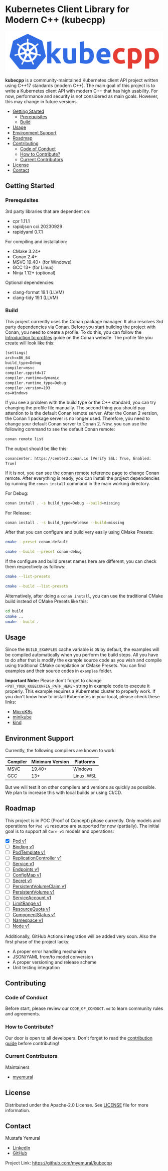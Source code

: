 # Kubernetes Client Library for Modern C++ (kubecpp)

![](/docs/images/kubecpp_logo.png?raw=true)

**kubecpp** is a community-maintained Kubernetes client API project written using C++17 standards (modern C++). The main goal of this project is to write a Kubernetes client API with modern C++ that has high usability. For now, performance and security is not considered as main goals. However, this may change in future versions.

- [Getting Started](#getting-started)
  - [Prerequisites](#prerequisites)
  - [Build](#build)
- [Usage](#usage)
- [Environment Support](#environment-support)
- [Roadmap](#roadmap)
- [Contributing](#contributing)
  - [Code of Conduct](#code-of-conduct)
  - [How to Contribute?](#how-to-contribute)
  - [Current Contributors](#current-contributors)
- [License](#license)
- [Contact](#contact)

## Getting Started

### Prerequisites

3rd party libraries that are dependent on:
- cpr 1.11.1
- rapidjson cci.20230929
- rapidyaml 0.7.1

For compiling and installation:
- CMake 3.24+
- Conan 2.4+
- MSVC 19.40+ (for Windows)
- GCC 13+ (for Linux)
- Ninja 1.12+ (optional)

Optional dependencies:
- clang-format 19.1 (LLVM)
- clang-tidy 19.1 (LLVM)

### Build

This project currently uses the Conan package manager. It also resolves 3rd party dependencies via Conan. Before you start building the project with Conan, you need to create a profile. To do this, you can follow the [Introduction to profiles](https://docs.conan.io/2/reference/config_files/profiles.html) guide on the Conan website. The profile file you create will look like this:

```
[settings]
arch=x86_64
build_type=Debug
compiler=msvc
compiler.cppstd=17
compiler.runtime=dynamic
compiler.runtime_type=Debug
compiler.version=193
os=Windows
```

If you see a problem with the build type or the C++ standard, you can try changing the profile file manually. The second thing you should pay attention to is the default Conan remote server. After the Conan 2 version, the Conan 1 package server is no longer used. Therefore, you need to change your default Conan server to Conan 2. Now, you can use the following command to see the default Conan remote:

```bash
conan remote list
```

The output should be like this:

```
conancenter: https://center2.conan.io [Verify SSL: True, Enabled: True]
```

If it is not, you can see the [conan remote](https://docs.conan.io/1/reference/commands/misc/remote.html) reference page to change Conan remote. After everything is ready, you can install the project dependencies by running the `conan install` command in the main working directory.

For Debug:

```bash
conan install . -s build_type=Debug --build=missing
```

For Release:

```bash
conan install . -s build_type=Release --build=missing
```

After that you can configure and build very easily using CMake Presets:

```bash
cmake --preset conan-default
```

```bash
cmake --build --preset conan-debug
```

If the configure and build preset names here are different, you can check them respectively as follows:

```bash
cmake --list-presets
```

```bash
cmake --build --list-presets
```

Alternatively, after doing a `conan install`, you can use the traditional CMake build instead of CMake Presets like this:

```bash
cd build
cmake ..
cmake --build .
```

## Usage

Since the `BUILD_EXAMPLES` cache variable is `ON` by default, the examples will be compiled automatically when you perform the build steps. All you have to do after that is modify the example source code as you wish and compile using traditional CMake compilation or CMake Presets. You can find examples and their source codes in `examples` folder.

**Important Note:** Please don't forget to change `<PUT_YOUR_KUBECONFIG_PATH_HERE>` string in example code to execute it properly. This example requires a Kubernetes cluster to properly work. If you don't know how to install Kubernetes in your local, please check these links:

- [MicroK8s](https://microk8s.io/#install-microk8s)
- [minikube](https://minikube.sigs.k8s.io/docs/start/?arch=%2Fwindows%2Fx86-64%2Fstable%2F.exe+download)
- [kind](https://kind.sigs.k8s.io/docs/user/quick-start/)

## Environment Support

Currently, the following compilers are known to work:

| Compiler | Minimum Version | Platforms  |
| -------- | --------------- | ---------- |
| MSVC     | 19.40+          | Windows    |
| GCC      | 13+             | Linux, WSL |

But we will test it on other compilers and versions as quickly as possible. We plan to increase this with local builds or using CI/CD.

## Roadmap

This project is in POC (Proof of Concept) phase currently. Only models and operations for `Pod v1` resource are supported for now (partially). The initial goal is to support all `Core v1` models and operations:

- [x] [Pod v1](https://kubernetes.io/docs/reference/kubernetes-api/workload-resources/pod-v1/)
- [ ] [Binding v1](https://kubernetes.io/docs/reference/kubernetes-api/workload-resources/binding-v1/)
- [ ] [PodTemplate v1](https://kubernetes.io/docs/reference/kubernetes-api/workload-resources/pod-template-v1/)
- [ ] [ReplicationController v1](https://kubernetes.io/docs/reference/kubernetes-api/workload-resources/replication-controller-v1/)
- [ ] [Service v1](https://kubernetes.io/docs/reference/kubernetes-api/service-resources/service-v1/)
- [ ] [Endpoints v1](https://kubernetes.io/docs/reference/kubernetes-api/service-resources/endpoints-v1/)
- [ ] [ConfigMap v1](https://kubernetes.io/docs/reference/kubernetes-api/config-and-storage-resources/config-map-v1/)
- [ ] [Secret v1](https://kubernetes.io/docs/reference/kubernetes-api/config-and-storage-resources/secret-v1/)
- [ ] [PersistentVolumeClaim v1](https://kubernetes.io/docs/reference/kubernetes-api/config-and-storage-resources/persistent-volume-claim-v1/)
- [ ] [PersistentVolume v1](https://kubernetes.io/docs/reference/kubernetes-api/config-and-storage-resources/persistent-volume-v1/)
- [ ] [ServiceAccount v1](https://kubernetes.io/docs/reference/kubernetes-api/authentication-resources/service-account-v1/)
- [ ] [LimitRange v1](https://kubernetes.io/docs/reference/kubernetes-api/policy-resources/limit-range-v1/)
- [ ] [ResourceQuota v1](https://kubernetes.io/docs/reference/kubernetes-api/policy-resources/resource-quota-v1/)
- [ ] [ComponentStatus v1](https://kubernetes.io/docs/reference/kubernetes-api/cluster-resources/component-status-v1/)
- [ ] [Namespace v1](https://kubernetes.io/docs/reference/kubernetes-api/cluster-resources/namespace-v1/)
- [ ] [Node v1](https://kubernetes.io/docs/reference/kubernetes-api/cluster-resources/node-v1/)

Additionally, GitHub Actions integration will be added very soon. Also the first phase of the project lacks:
- A proper error handling mechanism
- JSON/YAML from/to model conversion
- A proper versioning and release scheme
- Unit testing integration

## Contributing

### Code of Conduct

Before start, please review our `CODE_OF_CONDUCT.md` to learn community rules and agreements.

### How to Contribute?

Our door is open to all developers. Don't forget to read the [contribution guide](/CONTRIBUTING.md) before contributing!

### Current Contributors

Maintainers
- [myemural](https://github.com/myemural)

## License

Distributed under the Apache-2.0 License. See [LICENSE](/LICENSE) file for more information.

## Contact

Mustafa Yemural
- [LinkedIn](https://www.linkedin.com/in/mustafa-yemural/)
- [GitHub](https://github.com/myemural)

Project Link: https://github.com/myemural/kubecpp